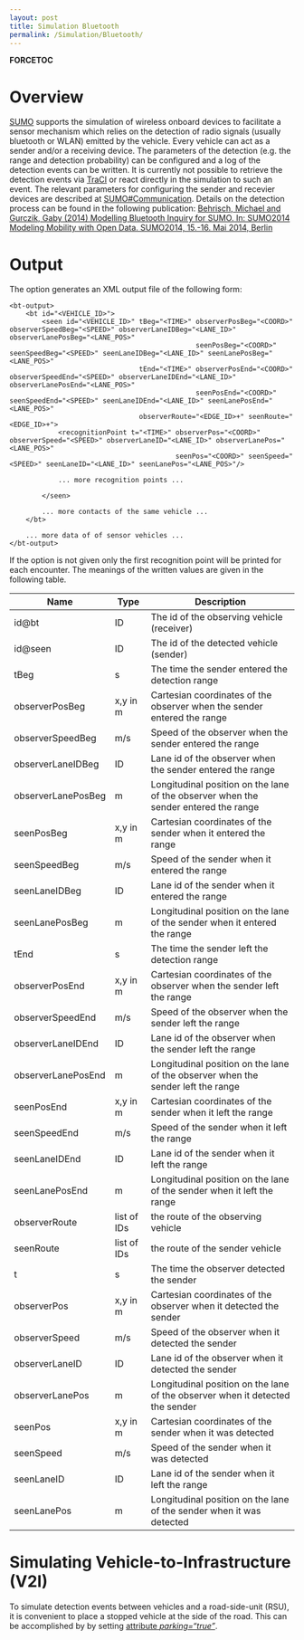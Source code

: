```yaml
---
layout: post
title: Simulation Bluetooth
permalink: /Simulation/Bluetooth/
---
```


__FORCETOC__

Overview
========

[SUMO](/SUMO "wikilink") supports the simulation of wireless onboard devices to facilitate a sensor mechanism which relies on the detection of radio signals (usually bluetooth or WLAN) emitted by the vehicle. Every vehicle can act as a sender and/or a receiving device. The parameters of the detection (e.g. the range and detection probability) can be configured and a log of the detection events can be written. It is currently not possible to retrieve the detection events via [TraCI](/TraCI "wikilink") or react directly in the simulation to such an event. The relevant parameters for configuring the sender and recevier devices are described at [SUMO\#Communication](/SUMO#Communication "wikilink"). Details on the detection process can be found in the following publication: [Behrisch, Michael and Gurczik, Gaby (2014) Modelling Bluetooth Inquiry for SUMO. In: SUMO2014 Modeling Mobility with Open Data. SUMO2014, 15.-16. Mai 2014, Berlin](http://elib.dlr.de/95237/)

Output
======

The option generates an XML output file of the following form:


    <bt-output>
        <bt id="<VEHICLE_ID>">
            <seen id="<VEHICLE_ID>" tBeg="<TIME>" observerPosBeg="<COORD>" observerSpeedBeg="<SPEED>" observerLaneIDBeg="<LANE_ID>" observerLanePosBeg="<LANE_POS>"
                                                  seenPosBeg="<COORD>" seenSpeedBeg="<SPEED>" seenLaneIDBeg="<LANE_ID>" seenLanePosBeg="<LANE_POS>"
                                    tEnd="<TIME>" observerPosEnd="<COORD>" observerSpeedEnd="<SPEED>" observerLaneIDEnd="<LANE_ID>" observerLanePosEnd="<LANE_POS>"
                                                  seenPosEnd="<COORD>" seenSpeedEnd="<SPEED>" seenLaneIDEnd="<LANE_ID>" seenLanePosEnd="<LANE_POS>"
                                    observerRoute="<EDGE_ID>+" seenRoute="<EDGE_ID>+">
                <recognitionPoint t="<TIME>" observerPos="<COORD>" observerSpeed="<SPEED>" observerLaneID="<LANE_ID>" observerLanePos="<LANE_POS>"
                                             seenPos="<COORD>" seenSpeed="<SPEED>" seenLaneID="<LANE_ID>" seenLanePos="<LANE_POS>"/>

                ... more recognition points ...

            </seen>

            ... more contacts of the same vehicle ...
        </bt>

        ... more data of of sensor vehicles ...
    </bt-output>

If the option is not given only the first recognition point will be printed for each encounter. The meanings of the written values are given in the following table.

| Name               | Type        | Description                                                                         |
|--------------------|-------------|-------------------------------------------------------------------------------------|
| id@bt              | ID          | The id of the observing vehicle (receiver)                                          |
| id@seen            | ID          | The id of the detected vehicle (sender)                                             |
| tBeg               | s           | The time the sender entered the detection range                                     |
| observerPosBeg     | x,y in m    | Cartesian coordinates of the observer when the sender entered the range             |
| observerSpeedBeg   | m/s         | Speed of the observer when the sender entered the range                             |
| observerLaneIDBeg  | ID          | Lane id of the observer when the sender entered the range                           |
| observerLanePosBeg | m           | Longitudinal position on the lane of the observer when the sender entered the range |
| seenPosBeg         | x,y in m    | Cartesian coordinates of the sender when it entered the range                       |
| seenSpeedBeg       | m/s         | Speed of the sender when it entered the range                                       |
| seenLaneIDBeg      | ID          | Lane id of the sender when it entered the range                                     |
| seenLanePosBeg     | m           | Longitudinal position on the lane of the sender when it entered the range           |
| tEnd               | s           | The time the sender left the detection range                                        |
| observerPosEnd     | x,y in m    | Cartesian coordinates of the observer when the sender left the range                |
| observerSpeedEnd   | m/s         | Speed of the observer when the sender left the range                                |
| observerLaneIDEnd  | ID          | Lane id of the observer when the sender left the range                              |
| observerLanePosEnd | m           | Longitudinal position on the lane of the observer when the sender left the range    |
| seenPosEnd         | x,y in m    | Cartesian coordinates of the sender when it left the range                          |
| seenSpeedEnd       | m/s         | Speed of the sender when it left the range                                          |
| seenLaneIDEnd      | ID          | Lane id of the sender when it left the range                                        |
| seenLanePosEnd     | m           | Longitudinal position on the lane of the sender when it left the range              |
| observerRoute      | list of IDs | the route of the observing vehicle                                                  |
| seenRoute          | list of IDs | the route of the sender vehicle                                                     |
| t                  | s           | The time the observer detected the sender                                           |
| observerPos        | x,y in m    | Cartesian coordinates of the observer when it detected the sender                   |
| observerSpeed      | m/s         | Speed of the observer when it detected the sender                                   |
| observerLaneID     | ID          | Lane id of the observer when it detected the sender                                 |
| observerLanePos    | m           | Longitudinal position on the lane of the observer when it detected the sender       |
| seenPos            | x,y in m    | Cartesian coordinates of the sender when it was detected                            |
| seenSpeed          | m/s         | Speed of the sender when it was detected                                            |
| seenLaneID         | ID          | Lane id of the sender when it left the range                                        |
| seenLanePos        | m           | Longitudinal position on the lane of the sender when it was detected                |

Simulating Vehicle-to-Infrastructure (V2I)
==========================================

To simulate detection events between vehicles and a road-side-unit (RSU), it is convenient to place a stopped vehicle at the side of the road. This can be accomplished by by setting [attribute *parking=“true”*](/Definition_of_Vehicles,_Vehicle_Types,_and_Routes#Stops "wikilink").